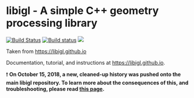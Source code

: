 # libigl - A simple C++ geometry processing library
[![Build Status](https://travis-ci.org/libigl/libigl.svg?branch=master)](https://travis-ci.org/libigl/libigl)
[![Build status](https://ci.appveyor.com/api/projects/status/mf3t9rnhco0vhly8/branch/master?svg=true)](https://ci.appveyor.com/project/danielepanozzo/libigl-6hjk1/branch/master)
![](https://github.com/libigl/libigl-legacy/raw/5ff6387765fa85ca46f1a6222728e35e2b8b8961/libigl-teaser.png)

Taken from https://libigl.github.io

Documentation, tutorial, and instructions at <https://libigl.github.io>.

:exclamation: **On October 15, 2018, a new, cleaned-up history was pushed onto the main libigl repository. To learn more about the consequences of this, and troubleshooting, please read [this page](https://libigl.github.io/rewritten-history/).**
